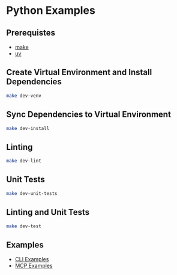 # Python Examples

## Prerequistes

- [make](https://en.wikipedia.org/wiki/Make_(software))
- [uv](https://docs.astral.sh/uv/getting-started/installation/)

## Create Virtual Environment and Install Dependencies

```bash
make dev-venv
```

## Sync Dependencies to Virtual Environment

```bash
make dev-install
```

## Linting

```bash
make dev-lint
```

## Unit Tests

```bash
make dev-unit-tests
```

## Linting and Unit Tests

```bash
make dev-test
```

## Examples

- [CLI Examples](python_examples/cli)
- [MCP Examples](python_examples/ai/mcp)
